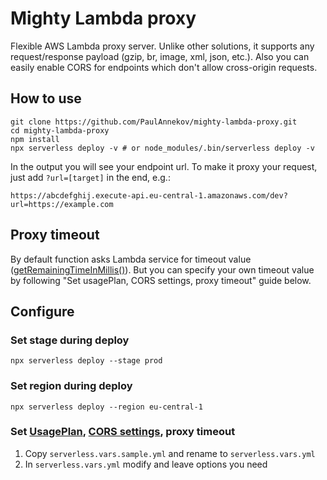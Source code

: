 # Mighty Lambda proxy

Flexible AWS Lambda proxy server. Unlike other solutions, it supports any request/response payload (gzip, br,
image, xml, json, etc.). Also you can easily enable CORS for endpoints which don't allow cross-origin requests.

## How to use

```
git clone https://github.com/PaulAnnekov/mighty-lambda-proxy.git
cd mighty-lambda-proxy
npm install
npx serverless deploy -v # or node_modules/.bin/serverless deploy -v
```

In the output you will see your endpoint url. To make it proxy your request,
just add `?url=[target]` in the end, e.g.:

`https://abcdefghij.execute-api.eu-central-1.amazonaws.com/dev?url=https://example.com`

## Proxy timeout

By default function asks Lambda service for timeout value 
([getRemainingTimeInMillis()](https://docs.aws.amazon.com/lambda/latest/dg/nodejs-prog-model-context.html)). But you can
specify your own timeout value by following "Set usagePlan, CORS settings, proxy timeout" guide below.

## Configure

### Set stage during deploy

`npx serverless deploy --stage prod`

### Set region during deploy

`npx serverless deploy --region eu-central-1`

### Set [UsagePlan](https://docs.aws.amazon.com/AWSCloudFormation/latest/UserGuide/aws-resource-apigateway-usageplan.html), [CORS settings](https://serverless.com/blog/cors-api-gateway-survival-guide/), proxy timeout

1. Copy `serverless.vars.sample.yml` and rename to `serverless.vars.yml`
2. In `serverless.vars.yml` modify and leave options you need 
